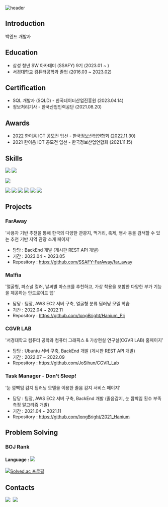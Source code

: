 ![header](https://capsule-render.vercel.app/api?type=soft&color=gradient&height=300&section=header&text=Hi%20I'm%20YoungHwan&20render&fontSize=90)

## Introduction
백엔드 개발자

## Education
- 삼성 청년 SW 아카데미 (SSAFY) 9기 (2023.01 ~ )
- 서경대학교 컴퓨터공학과 졸업 (2016.03 ~ 2023.02)

## Certification
- SQL 개발자 (SQLD) - 한국데이터산업진흥원 (2023.04.14)
- 정보처리기사 - 한국산업인력공단 (2021.08.20)

## Awards
- 2022 한이음 ICT 공모전 입선 - 한국정보산업연합회 (2022.11.30)
- 2021 한이음 ICT 공모전 입선 - 한국정보산업연합회 (2021.11.15)

## Skills

<p>
<img src="https://img.shields.io/badge/JAVA-007396?style=for-the-badge&logo=java&logoColor=white">
<img src="https://img.shields.io/badge/Spring-6DB33F?style=for-the-badge&logo=Spring&logoColor=white">
</p>

<p>
<img src="https://img.shields.io/badge/mysql-4479A1?style=for-the-badge&logo=mysql&logoColor=white">
</p>

<p>
<img src="https://img.shields.io/badge/html-E34F26?style=for-the-badge&logo=html5&logoColor=white">
<img src="https://img.shields.io/badge/css-1572B6?style=for-the-badge&logo=css3&logoColor=white">
<img src="https://img.shields.io/badge/javascript-F7DF1E?style=for-the-badge&logo=javascript&logoColor=black">
<img src="https://img.shields.io/badge/jquery-0769AD?style=for-the-badge&logo=jquery&logoColor=white">
<img src="https://img.shields.io/badge/bootstrap-7952B3?style=for-the-badge&logo=bootstrap&logoColor=white">
<img src="https://img.shields.io/badge/mustache-F7dF1E?style=for-the-badge&logo">
</p>

## Projects
### FarAway
'사용자 기반 추천을 통해 한국의 다양한 관광지, 먹거리, 축제, 행사 등을 검색할 수 있는 추천 기반 지역 관광 소개 페이지'
- 담당 : BackEnd 개발 (게시판 REST API 개발)
- 기간 : 2023.04 ~ 2023.05
- Repository : https://github.com/SSAFY-FarAway/far_away

### Ma!fia
'얼굴형, 퍼스널 컬러, 날씨별 마스크를 추천하고, 가상 착용을 포함한 다양한 부가 기능을 제공하는 안드로이드 앱'
- 담당 : 팀장, AWS EC2 서버 구축, 얼굴형 분류 딥러닝 모델 학습
- 기간 : 2022.04 ~ 2022.11
- Repository : https://github.com/longBright/Hanium_Prj

### CGVR LAB
'서경대학교 컴퓨터 공학과 컴퓨터 그래픽스 & 가상현실 연구실(CGVR LAB) 홈페이지'
- 담당 : Ubuntu 서버 구축, BackEnd 개발 (게시판 REST API 개발)
- 기간 : 2022.07 ~ 2022.09
- Repository : https://github.com/JoSihun/CGVR_Lab

### Task Manager - Don't Sleep!
'눈 깜빡임 감지 딥러닝 모델을 이용한 졸음 감지 서비스 페이지'
- 담당 : 팀장, AWS EC2 서버 구축, BackEnd 개발 (졸음감지, 눈 깜빡임 횟수 부족 측정 알고리즘 개발)
- 기간 : 2021.04 ~ 2021.11
- Repository : https://github.com/longBright/2021_Hanium

## Problem Solving
### BOJ Rank
#### Language : <img src="https://img.shields.io/badge/JAVA-007396?style=flat-square&logo=java&logoColor=white">

[![Solved.ac
프로필](http://mazassumnida.wtf/api/v2/generate_badge?boj=dudghks97)](https://solved.ac/dudghks97)

## Contacts
<p>
  <a href="https://velog.io/@longbright_choi"><img src="https://img.shields.io/badge/Tech%20Blog-11B48A?style=for-the-badge&logo=Vimeo&logoColor=white&link=https://velog.io/@longBright"/></a>&nbsp
  <a href="mailto:kimhyein7110@gmail.com"><img src="https://img.shields.io/badge/Gmail-d14836?style=for-the-badge&logo=Gmail&logoColor=white&link=kimhyein7110@gmail.com"/></a>
</p>
